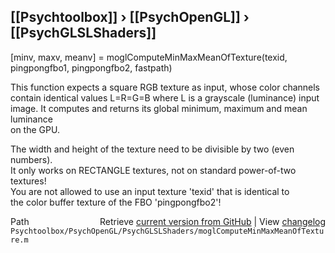## [[Psychtoolbox]] &#8250; [[PsychOpenGL]] &#8250; [[PsychGLSLShaders]]

[minv, maxv, meanv] = moglComputeMinMaxMeanOfTexture(texid, pingpongfbo1, pingpongfbo2, fastpath)  
  
This function expects a square RGB texture as input, whose color channels  
contain identical values L=R=G=B where L is a grayscale (luminance) input  
image. It computes and returns its global minimum, maximum and mean luminance  
on the GPU.  
  
The width and height of the texture need to be divisible by two (even numbers).  
It only works on RECTANGLE textures, not on standard power-of-two textures!  
You are not allowed to use an input texture 'texid' that is identical to  
the color buffer texture of the FBO 'pingpongfbo2'!  




<div class="code_header" style="text-align:right;">
  <span style="float:left;">Path&nbsp;&nbsp;</span> <span class="counter">Retrieve <a href=
  "https://raw.github.com/Psychtoolbox-3/Psychtoolbox-3/beta/Psychtoolbox/PsychOpenGL/PsychGLSLShaders/moglComputeMinMaxMeanOfTexture.m">current version from GitHub</a> | View <a href=
  "https://github.com/Psychtoolbox-3/Psychtoolbox-3/commits/beta/Psychtoolbox/PsychOpenGL/PsychGLSLShaders/moglComputeMinMaxMeanOfTexture.m">changelog</a></span>
</div>
<div class="code">
  <code>Psychtoolbox/PsychOpenGL/PsychGLSLShaders/moglComputeMinMaxMeanOfTexture.m</code>
</div>

